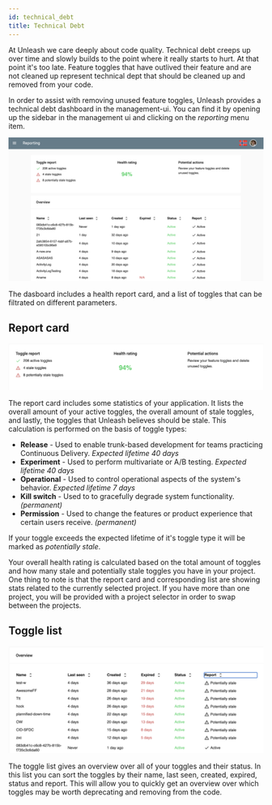 ```yaml
---
id: technical_debt
title: Technical Debt
---
```


At Unleash we care deeply about code quality. Technical debt creeps up over time and slowly builds to the point where it really starts to hurt. At that point it's too late. Feature toggles that have outlived their feature and are not cleaned up represent technical dept that should be cleaned up and removed from your code.

In order to assist with removing unused feature toggles, Unleash provides a technical debt dashboard in the management-ui. You can find it by opening up the sidebar in the management ui and clicking on the _reporting_ menu item.

![Technical debt](../assets/reporting.png)

The dasboard includes a health report card, and a list of toggles that can be filtrated on different parameters.

## Report card

![Report card](../assets/reportcard.png)

The report card includes some statistics of your application. It lists the overall amount of your active toggles, the overall amount of stale toggles, and lastly, the toggles that Unleash believes should be stale. This calculation is performed on the basis of toggle types:

- **Release** - Used to enable trunk-based development for teams practicing Continuous Delivery. _Expected lifetime 40 days_
- **Experiment** - Used to perform multivariate or A/B testing. _Expected lifetime 40 days_
- **Operational** - Used to control operational aspects of the system's behavior. _Expected lifetime 7 days_
- **Kill switch** - Used to to gracefully degrade system functionality. _(permanent)_
- **Permission** - Used to change the features or product experience that certain users receive. _(permanent)_

If your toggle exceeds the expected lifetime of it's toggle type it will be marked as _potentially stale_.

Your overall health rating is calculated based on the total amount of toggles and how many stale and potentially stale toggles you have in your project. One thing to note is that the report card and corresponding list are showing stats related to the currently selected project. If you have more than one project, you will be provided with a project selector in order to swap between the projects.

## Toggle list

![Toggle list](../assets/togglelist.png)

The toggle list gives an overview over all of your toggles and their status. In this list you can sort the toggles by their name, last seen, created, expired, status and report. This will allow you to quickly get an overview over which toggles may be worth deprecating and removing from the code.

